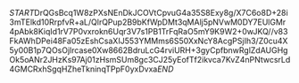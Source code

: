 $START$DrQGsBcq1W8zPXsNEnDkJCOVtCpvuG4a35S8Exy8g/X7C6o8D+28i3mTElkd10RrpfvR+aL/QlrQPup2B9bKfWpDMt3qMAlj5pNVwM0DY7EUlGMr4pAbk8KiqId1rV7P0vxrokn6Uqr3V7s1PB1TrFqRaO5mY9K9W2+0wJKQ//v83FkAWhDPei48Fa05zEshCsaXIJ553YMMms6S50XxNcY8AcgPSjIh3/Z0cu4X5y00B1p7QOsOjlrcase0Xw8662BdruLcG4rviURH+3gyCpfbnwRglZdAUGHgOk5oANr2JHzKs97Aj01zHsmSUm8gc3CJ25yEofTf2ikvca7KvZ4nPNtwcsrLd4GMCRxhSgqHZheTkninqTPpF0yxDvxa$END$